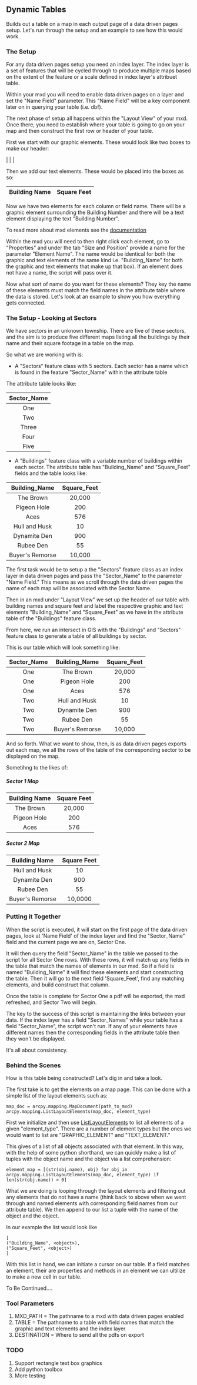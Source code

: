 ## Dynamic Tables

Builds out a table on a map in each output page of a data driven pages setup. Let's run through the setup and an example to see how this would work.

### The Setup

For any data driven pages setup you need an index layer. The index layer is a set of features that will be cycled through to produce multiple maps based on the extent of the feature or a scale defined in index layer's attribuet table.

Within your mxd you will need to enable data driven pages on a layer and set the "Name Field" parameter. This "Name Field" will be a key component later on in querying your table (i.e. dbf).

The next phase of setup all happens within the "Layout View" of your mxd. Once there, you need to establish where your table is going to go on your map and then construct the first row or header of your table.

First we start with our graphic elements. These would look like two boxes to make our header:

|           |           |

Then we add our text elements. These would be placed into the boxes as so:

| Building Name     | Square Feet   |
| :---------------: | :-----------: |

Now we have two elements for each column or field name. There will be a graphic element surrounding the Building Number and there will be a text element displaying the text "Building Number".

To read more about mxd elements see the [documentation](http://resources.arcgis.com/en/help/main/10.1/index.html#/ListLayoutElements/00s30000003w000000/)

Within the mxd you will need to then right click each element, go to "Properties" and under the tab "Size and Position" provide a name for the parameter "Element Name". The name would be identical for both the graphic and text elements of the same kind i.e. "Building_Name" for both the graphic and text elements that make up that box). If an element does not have a name, the script will pass over it.

Now what sort of name do you want for these elements? They key the name of these elements must match the field names in the attribute table where the data is stored. Let's look at an example to show you how everything gets connected.

### The Setup - Looking at Sectors

We have sectors in an unknown township. There are five of these sectors, and the aim is to produce five different maps listing all the buildings by their name and their square footage in a table on the map.

 So what we are working with is:

- A "Sectors" feature class with 5 sectors. Each sector has a name which is found in the feature "Sector_Name" within the attribute table

The attribute table looks like:

| Sector_Name            |
| :--------------------: |
| One                    |
| Two                    |
| Three                  |
| Four                   |
| Five                   |

- A "Buildings" feature class with a variable number of buildings within each sector. The attribute table has "Building_Name" and "Square_Feet" fields and the table looks like:

| Building_Name     | Square_Feet   |
| :---------------: | :-----------: |
| The Brown         | 20,000        |
| Pigeon Hole       | 200           |
| Aces              | 576           |
| Hull and Husk     | 10            |
| Dynamite Den      | 900           |
| Rubee Den         | 55            |
| Buyer's Remorse   | 10,000        |

The first task would be to setup a the "Sectors" feature class as an index layer in data driven pages and pass the "Sector_Name" to the parameter "Name Field." This means as we scroll through the data driven pages the name of each map will be associated with the Sector Name.

Then in an mxd under "Layout View" we set up the header of our table with building names and square feet and label the respective graphic and text elements "Building_Name" and "Square_Feet" as we have in the attribute table of the "Buildings" feature class.

From here, we run an intersect in GIS with the "Buildings" and "Sectors" feature class to generate a table of all buildings by sector.

This is our table which will look something like:

| Sector_Name | Building_Name     | Square_Feet   |
| :---------: | :---------------: | :-----------: |
| One         | The Brown         | 20,000        |
| One         | Pigeon Hole       | 200           |
| One         | Aces              | 576           |
| Two         | Hull and Husk     | 10            |
| Two         | Dynamite Den      | 900           |
| Two         | Rubee Den         | 55            |
| Two         | Buyer's Remorse   | 10,000        |

And so forth. What we want to show, then, is as data driven pages exports out each map, we all the rows of the table of the corresponding sector to be displayed on the map.

Sometihng to the likes of:

##### Sector 1 Map

| Building Name     | Square Feet   |
| :---------------: | :-----------: |
| The Brown         | 20,000        |
| Pigeon Hole       | 200           |
| Aces              | 576           |

##### Sector 2 Map

| Building Name     | Square Feet   |
| :---------------: | :-----------: |
| Hull and Husk     | 10            |
| Dynamite Den      | 900           |
| Rubee Den         | 55            |
| Buyer's Remorse   | 10,0000       |

### Putting it Together

When the script is executed, it will start on the first page of the data driven pages, look at 'Name Field' of the index layer and find the "Sector_Name" field and the current page we are on, Sector One.

It will then query the field "Sector_Name" in the table we passed to the script for all Sector One rows. With these rows, it will match up any fields in the table that match the names of elements in our mxd. So if a field is named "Building_Name" it will find these elements and start constructing the table. Then it will go to the next field 'Square_Feet', find any matching elements, and build construct that column.

Once the table is complete for Sector One a pdf will be exported, the mxd refreshed, and Sector Two will begin.

The key to the success of this script is maintaining the links between your data. If the index layer has a field "Sector_Names" while your table has a field "Sector_Name", the script won't run. If any of your elements have different names then the corresponding fields in the attribute table then they won't be displayed.

It's all about consistency.

### Behind the Scenes

How is this table being constructed? Let's dig in and take a look.

The first take is to get the elements on a map page. This can be done with a simple list of the layout elements such as:

```
map_doc = arcpy.mapping.MapDocument(path_to_mxd)
arcpy.mapping.ListLayoutElements(map_doc, element_type)
```

First we initialize and then use [ListLayoutElements](http://resources.arcgis.com/en/help/main/10.1/index.html#//00s30000003w000000) to list all elements of a given "element_type". There are a number of element types but the ones we would want to list are "GRAPHIC_ELEMENT" and "TEXT_ELEMENT."

This gives of a list of all objects associated with that element. In this way, with the help of some python shorthand, we can quickly make a list of tuples with the object name and the object via a list comprehension:

```
element_map = [(str(obj.name), obj) for obj in arcpy.mapping.ListLayoutElements(map_doc, element_type) if len(str(obj.name)) > 0]
```

What we are doing is looping through the layout elements and filtering out any elements that do not have a name (think back to above when we went through and named elements with corresponding field names from our attribute table). We then append to our list a tuple with the name of the object and the object.

In our example the list would look like

```
[
("Building_Name", <object>),
("Square_Feet", <object>)
]
```

With this list in hand, we can initiate a cursor on our table. If a field matches an element, their are properties and methods in an element we can ultilize to make a new cell in our table.

To Be Continued....

### Tool Parameters

1. MXD_PATH = The pathname to a mxd with data driven pages enabled
2. TABLE = The pathname to a table with field names that match the graphic and text elements and the index layer
3. DESTINATION = Where to send all the pdfs on export

### TODO

1. Support rectangle text box graphics
2. Add python toolbox
3. More testing
